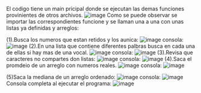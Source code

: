 El codigo tiene un main pricipal donde se ejecutan las demas funciones provinientes de otros archivos.
![image](https://github.com/user-attachments/assets/be715c1e-c850-45bd-900d-b5e34ab910f8)
Como se puede observar se importar las correspondientes funcione y se llaman una a una con unas listas ya definidas y arreglos:


(1).Busca los numeros que estan retidos y los aunica:
  ![image](https://github.com/user-attachments/assets/5b34e44b-a667-4977-bc8f-74e30cd276cc)
  consola:
  ![image](https://github.com/user-attachments/assets/4fb6e424-ba36-406d-bec7-132a8c2b760f)
(2).En una lista que contiene diferentes palbras busca en cada una de ellas si hay mas de una vocal.
  ![image](https://github.com/user-attachments/assets/9ce0371c-3e7e-4aad-beb5-26dd7e24b74b)
  consola:
  ![image](https://github.com/user-attachments/assets/b1feb709-e668-468a-b56f-b54b0f789da0)
(3).Revisa que caracteres no compartes don listas:
  ![image](https://github.com/user-attachments/assets/d3a8bd92-adb6-4e83-81fd-efcba8133753)
  consola:
  ![image](https://github.com/user-attachments/assets/d80eebad-ba77-4d25-b554-60534f982bb6)
(4).Saca el promdeio de un arreglo con numeros reales.
  ![image](https://github.com/user-attachments/assets/484ce77f-93ba-49ca-9fe3-e1b881bb9563)
  consola:
  ![image](https://github.com/user-attachments/assets/3a0ec4d9-32c2-4735-ab98-7232bcb2a4e0)

(5)Saca la mediana de un arreglo ordenado:
  ![image](https://github.com/user-attachments/assets/ca0e68b2-7d41-416f-9b27-1dc38297ef86)
  consola:
  ![image](https://github.com/user-attachments/assets/610b4aa7-7a86-43f5-8c7c-a3e4ffa1a69e)
Consola completa al ejecutar el programa:
![image](https://github.com/user-attachments/assets/1b84f2e5-8e9a-4c62-8775-cf9493c0b332)

  
